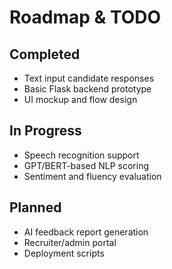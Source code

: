 # Roadmap & TODO

## Completed  
- Text input candidate responses  
- Basic Flask backend prototype  
- UI mockup and flow design  

## In Progress  
- Speech recognition support  
- GPT/BERT-based NLP scoring  
- Sentiment and fluency evaluation  

## Planned  
- AI feedback report generation  
- Recruiter/admin portal  
- Deployment scripts  
